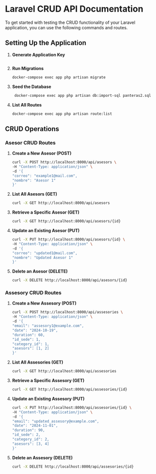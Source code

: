 # Laravel CRUD API Documentation

To get started with testing the CRUD functionality of your Laravel application, you can use the following commands and
routes.

## Setting Up the Application

1. **Generate Application Key**
   ```bash
   ```

2. **Run Migrations**
   ```bash
   docker-compose exec app php artisan migrate
   ```

3. **Seed the Database**
   ```bash
    docker-compose exec app php artisan db:import-sql panteras2.sql
   ```

4. **List All Routes**
   ```bash
   docker-compose exec app php artisan route:list
   ```

## CRUD Operations

### Asesor CRUD Routes

1. **Create a New Asesor (POST)**
   ```bash
   curl -X POST http://localhost:8000/api/asesors \
   -H "Content-Type: application/json" \
   -d '{
   "correo": "example1@mail.com",
   "nombre": "Asesor 1"
   }'
   ```

2. **List All Asesors (GET)**
   ```bash
   curl -X GET http://localhost:8000/api/asesors
   ```

3. **Retrieve a Specific Asesor (GET)**
   ```bash
   curl -X GET http://localhost:8000/api/asesors/{id}
   ```

4. **Update an Existing Asesor (PUT)**
   ```bash
   curl -X PUT http://localhost:8000/api/asesors/{id} \
   -H "Content-Type: application/json" \
   -d '{
   "correo": "updated1@mail.com",
   "nombre": "Updated Asesor 1"
   }'
   ```

5. **Delete an Asesor (DELETE)**
   ```bash
   curl -X DELETE http://localhost:8000/api/asesors/{id}
   ```

### Assesory CRUD Routes

1. **Create a New Assesory (POST)**
   ```bash
   curl -X POST http://localhost:8000/api/assesories \
   -H "Content-Type: application/json" \
   -d '{
   "email": "assesory1@example.com",
   "date": "2024-10-19",
   "duration": 60,
   "id_sede": 1,
   "category_id": 1,
   "asesors": [1, 2]
   }'
   ```

2. **List All Assesories (GET)**
   ```bash
   curl -X GET http://localhost:8000/api/assesories
   ```

3. **Retrieve a Specific Assesory (GET)**
   ```bash
   curl -X GET http://localhost:8000/api/assesories/{id}
   ```

4. **Update an Existing Assesory (PUT)**
   ```bash
   curl -X PUT http://localhost:8000/api/assesories/{id} \
   -H "Content-Type: application/json" \
   -d '{
   "email": "updated_assesory@example.com",
   "date": "2024-11-01",
   "duration": 90,
   "id_sede": 2,
   "category_id": 2,
   "asesors": [3, 4]
   }'
   ```

5. **Delete an Assesory (DELETE)**
   ```bash
   curl -X DELETE http://localhost:8000/api/assesories/{id}
   ```
   
